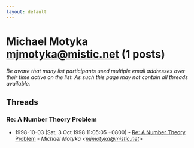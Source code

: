 ```yaml
---
layout: default
---
```


# Michael Motyka <mjmotyka@mistic.net> (1 posts)

_Be aware that many list participants used multiple email addresses over their time active on the list. As such this page may not contain all threads available._

## Threads

### Re: A Number Theory Problem
+ 1998-10-03 (Sat, 3 Oct 1998 11:05:05 +0800) - [Re: A Number Theory Problem](/archive/1998/10/5b3cc79a7482af46b10248c7a3390626e6ec19c7681718825aea2eb78d2068fc) - _Michael Motyka \<mjmotyka@mistic.net\>_

